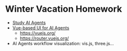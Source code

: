 # Winter Vacation Homework

- [Study AI Agents](etc/ai_agents)
- [Vue-based UI for AI Agents](etc/vue)
  - https://vuejs.org/
  - https://router.vuejs.org/
- AI Agents workflow visualization: vis.js, three.js...
